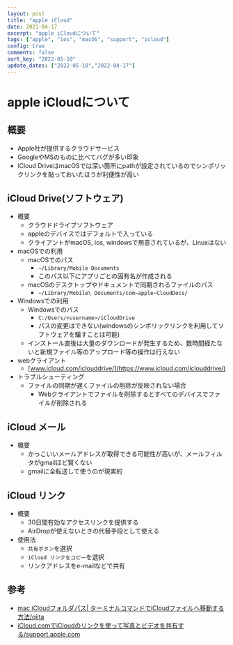 ```yaml
---
layout: post
title: "apple iCloud"
date: 2021-04-17
excerpt: "apple iCloudについて"
tags: ["apple", "ios", "macOS", "support", "icloud"]
config: true
comments: false
sort_key: "2022-05-10"
update_dates: ["2022-05-10","2022-04-17"]
---
```


# apple iCloudについて

## 概要
 - Apple社が提供するクラウドサービス
 - GoogleやMSのものに比べてバグが多い印象
 - iCloud DriveはmacOSでは深い箇所にpathが設定されているのでシンボリックリンクを貼っておいたほうが利便性が高い

## iCloud Drive(ソフトウェア)
 - 概要
   - クラウドドライブソフトウェア
   - appleのデバイスではデフォルトで入っている
   - クライアントがmacOS, ios, windowsで用意されているが、Linuxはない
 - macOSでの利用
   - macOSでのパス
     - `~/Library/Mobile Documents`
     - このパス以下にアプリごとの固有名が作成される
   - macOSのデスクトップやドキュメントで同期されるファイルのパス　
     - `~/Library/Mobile\ Documents/com~apple~CloudDocs/`
 - Windowsでの利用
   - Windowsでのパス
     - `C:/Users/<username>/iCloudDrive`
     - パスの変更はできない(windowsのシンボリックリンクを利用してソフトウェアを騙すことは可能)
   - インストール直後は大量のダウンロードが発生するため、数時間経たないと新規ファイル等のアップロード等の操作は行えない
 - webクライアント
   - [www.icloud.com/iclouddrive/](https://www.icloud.com/iclouddrive/)
 - トラブルシューティング
   - ファイルの同期が遅くファイルの削除が反映されない場合
     - Webクライアントでファイルを削除するとすべてのデバイスでファイルが削除される

## iCloud メール
 - 概要
   - かっこいいメールアドレスが取得できる可能性が高いが、メールフィルタがgmailほど賢くない
   - gmailに全転送して使うのが現実的

## iCloud リンク
 - 概要
   - 30日間有効なアクセスリンクを提供する
   - AirDropが使えないときの代替手段として使える
 - 使用法
   - `共有ボタン`を選択
   - `iCloud リンクをコピー`を選択
   - リンクアドレスをe-mailなどで共有

## 参考
 - [mac iCloudフォルダパス| ターミナルコマンドでiCloudファイルへ移動する方法/qiita](https://qiita.com/thinkalot/items/246ec53804d907950e23)
 - [iCloud.comでiCloudのリンクを使って写真とビデオを共有する/support.apple.com](https://support.apple.com/ja-jp/guide/icloud/mm93a9b98683/icloud)
